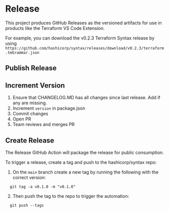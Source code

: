 # Release

This project produces GitHub Releases as the versioned artifacts for use in products like the Terraform VS Code Extension.

For example, you can download the v0.2.3 Terraform Syntax release by using `
https://github.com/hashicorp/syntax/releases/download/v0.2.3/terraform.tmGrammar.json`

## Publish Release

## Increment Version

1. Ensure that CHANGELOG.MD has all changes since last release. Add if any are missing.
1. Increment `version` in package.json
1. Commit changes
1. Open PR
1. Team reviews and merges PR

## Create Release

The Release GitHub Action will package the release for public consumption.

To trigger a release, create a tag and push to the hashicorp/syntax repo:

1. On the `main` branch create a new tag by running the following with the correct version:

```
  git tag -a v0.1.0 -m "v0.1.0"
```

2. Then push the tag to the repo to trigger the automation:

```
  git push --tags
```
